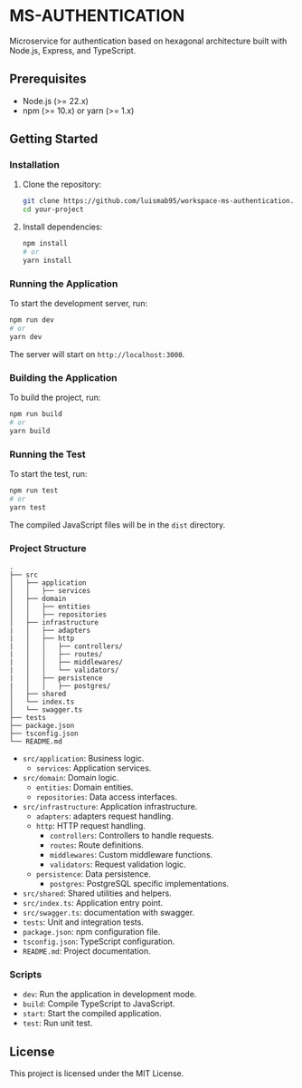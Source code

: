# MS-AUTHENTICATION

Microservice for authentication based on hexagonal architecture built with Node.js, Express, and TypeScript.

## Prerequisites

- Node.js (>= 22.x)
- npm (>= 10.x) or yarn (>= 1.x)

## Getting Started

### Installation

1. Clone the repository:
    ```sh
    git clone https://github.com/luismab95/workspace-ms-authentication.git
    cd your-project
    ```

2. Install dependencies:
    ```sh
    npm install
    # or
    yarn install
    ```

### Running the Application

To start the development server, run:
```sh
npm run dev
# or
yarn dev
```

The server will start on `http://localhost:3000`.

### Building the Application

To build the project, run:
```sh
npm run build
# or
yarn build
```

### Running the Test

To start the test, run:
```sh
npm run test
# or
yarn test
```

The compiled JavaScript files will be in the `dist` directory.

### Project Structure

```
.
├── src
│   ├── application
│   │   ├── services
│   ├── domain
│   │   ├── entities
│   │   ├── repositories
│   ├── infrastructure
|   │   ├── adapters
|   │   ├── http
|   │   │   ├── controllers/
|   │   │   ├── routes/
|   │   │   ├── middlewares/
|   │   │   └── validators/
|   │   ├── persistence
|   │   │   ├── postgres/
│   ├── shared
│   └── index.ts
│   └── swagger.ts
├── tests
├── package.json
├── tsconfig.json
└── README.md
```

- `src/application`: Business logic.
  - `services`: Application services.
- `src/domain`: Domain logic.
  - `entities`: Domain entities.
  - `repositories`: Data access interfaces.
- `src/infrastructure`: Application infrastructure.
  - `adapters`: adapters request handling.
  - `http`: HTTP request handling.
    - `controllers`: Controllers to handle requests.
    - `routes`: Route definitions.
    - `middlewares`: Custom middleware functions.
    - `validators`: Request validation logic.
  - `persistence`: Data persistence.
    - `postgres`: PostgreSQL specific implementations.
- `src/shared`: Shared utilities and helpers.
- `src/index.ts`: Application entry point.
- `src/swagger.ts`: documentation with swagger.
- `tests`: Unit and integration tests.
- `package.json`: npm configuration file.
- `tsconfig.json`: TypeScript configuration.
- `README.md`: Project documentation.

### Scripts

- `dev`: Run the application in development mode.
- `build`: Compile TypeScript to JavaScript.
- `start`: Start the compiled application.
- `test`: Run unit test.

## License

This project is licensed under the MIT License.